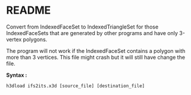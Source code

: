# README 

Convert from IndexedFaceSet to IndexedTriangleSet for those IndexedFaceSets
that are generated by other programs and have only 3-vertex polygons.

The program will not work if the IndexedFaceSet contains a polygon with more than
3 vertices. This file might crash but it will still have change the file.

**Syntax :**  
```
h3dload ifs2its.x3d [source_file] [destination_file]
```
